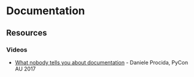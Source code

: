 # Documentation

## Resources

### Videos

* [What nobody tells you about documentation](https://www.youtube.com/watch?v=t4vKPhjcMZg) - Daniele Procida, PyCon AU 2017

